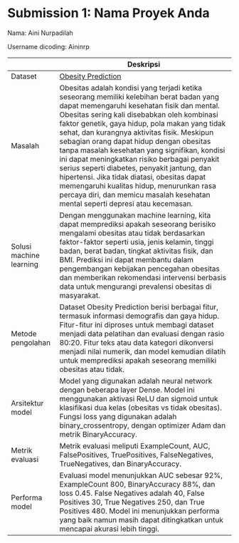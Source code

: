 # Submission 1: Nama Proyek Anda
Nama: Aini Nurpadilah

Username dicoding: Aininrp

| | Deskripsi |
| ----------- | ----------- |
| Dataset | [Obesity Prediction](https://www.kaggle.com/datasets/mrsimple07/obesity-prediction) |
| Masalah | Obesitas adalah kondisi yang terjadi ketika seseorang memiliki kelebihan berat badan yang dapat memengaruhi kesehatan fisik dan mental. Obesitas sering kali disebabkan oleh kombinasi faktor genetik, gaya hidup, pola makan yang tidak sehat, dan kurangnya aktivitas fisik. Meskipun sebagian orang dapat hidup dengan obesitas tanpa masalah kesehatan yang signifikan, kondisi ini dapat meningkatkan risiko berbagai penyakit serius seperti diabetes, penyakit jantung, dan hipertensi. Jika tidak diatasi, obesitas dapat memengaruhi kualitas hidup, menurunkan rasa percaya diri, dan memicu masalah kesehatan mental seperti depresi atau kecemasan. |
| Solusi machine learning |Dengan menggunakan machine learning, kita dapat memprediksi apakah seseorang berisiko mengalami obesitas atau tidak berdasarkan faktor-faktor seperti usia, jenis kelamin, tinggi badan, berat badan, tingkat aktivitas fisik, dan BMI. Prediksi ini dapat membantu dalam pengembangan kebijakan pencegahan obesitas dan memberikan rekomendasi intervensi berbasis data untuk mengurangi prevalensi obesitas di masyarakat.|
| Metode pengolahan |Dataset Obesity Prediction berisi berbagai fitur, termasuk informasi demografis dan gaya hidup. Fitur-fitur ini diproses untuk membagi dataset menjadi data pelatihan dan evaluasi dengan rasio 80:20. Fitur teks atau data kategori dikonversi menjadi nilai numerik, dan model kemudian dilatih untuk memprediksi apakah seseorang memiliki obesitas atau tidak. |
| Arsitektur model | Model yang digunakan adalah neural network dengan beberapa layer Dense. Model ini menggunakan aktivasi ReLU dan sigmoid untuk klasifikasi dua kelas (obesitas vs tidak obesitas). Fungsi loss yang digunakan adalah binary_crossentropy, dengan optimizer Adam dan metrik BinaryAccuracy. |
| Metrik evaluasi | Metrik evaluasi meliputi ExampleCount, AUC, FalsePositives, TruePositives, FalseNegatives, TrueNegatives, dan BinaryAccuracy. |
| Performa model | Evaluasi model menunjukkan AUC sebesar 92%, ExampleCount 800, BinaryAccuracy 88%, dan loss 0.45. False Negatives adalah 40, False Positives 30, True Negatives 250, dan True Positives 480. Model ini menunjukkan performa yang baik namun masih dapat ditingkatkan untuk mencapai akurasi lebih tinggi. |
